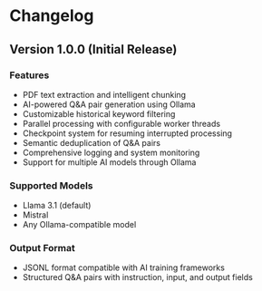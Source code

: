 # Changelog

## Version 1.0.0 (Initial Release)

### Features
- PDF text extraction and intelligent chunking
- AI-powered Q&A pair generation using Ollama
- Customizable historical keyword filtering
- Parallel processing with configurable worker threads
- Checkpoint system for resuming interrupted processing
- Semantic deduplication of Q&A pairs
- Comprehensive logging and system monitoring
- Support for multiple AI models through Ollama

### Supported Models
- Llama 3.1 (default)
- Mistral
- Any Ollama-compatible model

### Output Format
- JSONL format compatible with AI training frameworks
- Structured Q&A pairs with instruction, input, and output fields

